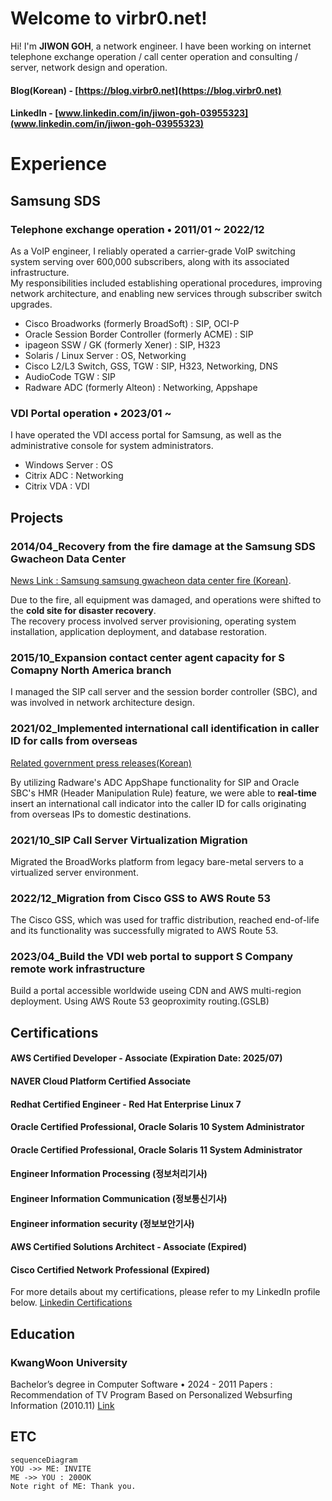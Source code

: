 # Welcome to virbr0.net!

Hi! I'm **JIWON GOH**, a network engineer.
I have been working on internet telephone exchange operation / call center operation and consulting / server, network design and operation.

#### Blog(Korean) - [https://blog.virbr0.net](https://blog.virbr0.net)
#### LinkedIn - [www.linkedin.com/in/jiwon-goh-03955323](www.linkedin.com/in/jiwon-goh-03955323)

# Experience

## Samsung SDS
### Telephone exchange operation  • 2011/01 ~ 2022/12

As a VoIP engineer, I reliably operated a carrier-grade VoIP switching system serving over 600,000 subscribers, along with its associated infrastructure.  
My responsibilities included establishing operational procedures, improving network architecture, and enabling new services through subscriber switch upgrades.

- Cisco Broadworks (formerly BroadSoft) : SIP, OCI-P
- Oracle Session Border Controller (formerly ACME) : SIP
- ipageon SSW / GK (formerly Xener) : SIP, H323
- Solaris / Linux Server : OS, Networking
- Cisco L2/L3 Switch, GSS, TGW : SIP, H323, Networking, DNS
-  AudioCode TGW : SIP
- Radware ADC (formerly Alteon) : Networking, Appshape

### VDI Portal operation  • 2023/01 ~ 

I have operated the VDI access portal for Samsung, as well as the administrative console for system administrators.

- Windows Server : OS
- Citrix ADC : Networking
- Citrix VDA : VDI

## Projects

### 2014/04_Recovery from the fire damage at the Samsung SDS Gwacheon Data Center
[News Link : Samsung samsung gwacheon data center fire (Korean)](https://www.yna.co.kr/view/AKR20140420062851061).

Due to the fire, all equipment was damaged, and operations were shifted to the **cold site for disaster recovery**.  
The recovery process involved server provisioning, operating system installation, application deployment, and database restoration.

### 2015/10_Expansion contact center agent capacity for S Comapny  North America branch 

I managed the SIP call server and the session border controller (SBC), and was involved in network architecture design.

### 2021/02_Implemented international call identification in caller ID for calls from overseas
[Related government press releases(Korean)](https://www.msit.go.kr/bbs/view.do?sCode=user&mId=113&mPid=112&pageIndex=1&bbsSeqNo=94&nttSeqNo=3179884&searchOpt=ALL&searchTxt=%EB%B3%B4%EC%9D%B4%EC%8A%A4)

By utilizing Radware's ADC AppShape functionality for SIP and Oracle SBC's HMR (Header Manipulation Rule) feature, we were able to **real-time** insert an international call indicator into the caller ID for calls originating from overseas IPs to domestic destinations.

### 2021/10_SIP Call Server Virtualization Migration

Migrated the BroadWorks platform from legacy bare-metal servers to a virtualized server environment.

### 2022/12_Migration from Cisco GSS to AWS Route 53

The Cisco GSS, which was used for traffic distribution, reached end-of-life and its functionality was successfully migrated to AWS Route 53.

### 2023/04_Build the VDI web portal to support S Company remote work infrastructure

Build a portal accessible worldwide useing CDN and AWS multi-region deployment. Using AWS Route 53 geoproximity routing.(GSLB)

## Certifications

#### AWS Certified Developer - Associate (Expiration Date: 2025/07) 
#### NAVER Cloud Platform Certified Associate
#### Redhat Certified Engineer - Red Hat Enterprise Linux 7
#### Oracle Certified Professional, Oracle Solaris 10 System Administrator
#### Oracle Certified Professional, Oracle Solaris 11 System Administrator
#### Engineer Information Processing (정보처리기사)
#### Engineer Information Communication (정보통신기사)
#### Engineer information security (정보보안기사)
#### AWS Certified Solutions Architect - Associate (Expired)
#### Cisco Certified Network Professional (Expired)

For more details about my certifications, please refer to my LinkedIn profile below.
[Linkedin Certifications](https://www.linkedin.com/in/jiwon-goh-03955323/details/certifications/)

## Education

### KwangWoon University 
Bachelor’s degree in Computer Software • 2024 - 2011
Papers : Recommendation of TV Program Based on Personalized Websurfing Information (2010.11) [Link](https://www.dbpia.co.kr/journal/articleDetail?nodeId=NODE01548277)

## ETC

```mermaid
sequenceDiagram
YOU ->> ME: INVITE
ME ->> YOU : 200OK
Note right of ME: Thank you.
```
